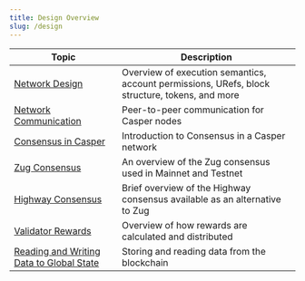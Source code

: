 ```yaml
---
title: Design Overview
slug: /design
---
```


| Topic                                                       | Description                                                                                    |
| ----------------------------------------------------------- | ---------------------------------------------------------------------------------------------- |
| [Network Design](./casper-design.md)                        | Overview of execution semantics, account permissions, URefs, block structure, tokens, and more |
| [Network Communication](./p2p.md)                           | Peer-to-peer communication for Casper nodes                                                    |
| [Consensus in Casper](./consensus.md)                       | Introduction to Consensus in a Casper network                                                  |
| [Zug Consensus](./zug.md)                                   | An overview of the Zug consensus used in Mainnet and Testnet                                   |
| [Highway Consensus](./highway.md)                           | Brief overview of the Highway consensus available as an alternative to Zug                     |
| [Validator Rewards](./rewards.md)                           | Overview of how rewards are calculated and distributed                                         |
| [Reading and Writing Data to Global State](./reading-and-writing-to-the-blockchain.md) | Storing and reading data from the blockchain                        |